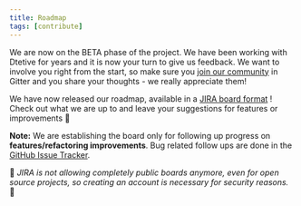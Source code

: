 ```yaml
---
title: Roadmap
tags: [contribute]
---
```


We are now on the BETA phase of the project. We have been working with Dtetive for years and it is now your turn to give us feedback.
We want to involve you right from the start, so make sure you [join our community](https://gitter.im/Dtective/community)
in Gitter and you share your thoughts - we really appreciate them!  

We have now released our roadmap, available in a [JIRA board format](https://dtective.atlassian.net/) ! Check out what we are up to and leave your suggestions for features or improvements  🙏

__Note:__ We are establishing the board only for following up progress on __features/refactoring improvements__.
Bug related follow ups are done in the [GitHub Issue Tracker](https://github.com/Catena-Media/Dtective/issues).

🦄 *JIRA is not allowing completely public boards anymore, even for open source projects, so creating an account is necessary for security reasons.* 🦄
